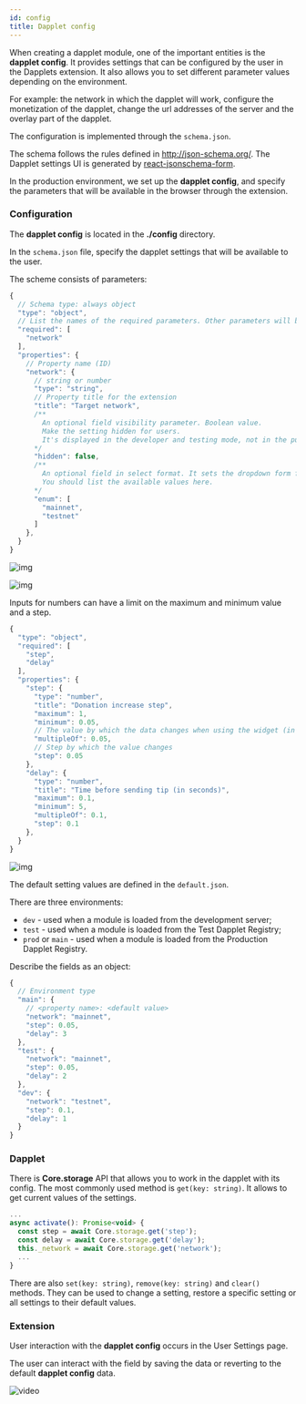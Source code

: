```yaml
---
id: config
title: Dapplet config
---
```


When creating a dapplet module, one of the important entities is the **dapplet config**. It provides settings that can be configured by the user in the Dapplets extension. It also allows you to set different parameter values depending on the environment.

For example: the network in which the dapplet will work, configure the monetization of the dapplet, change the url addresses of the server and the overlay part of the dapplet.

The configuration is implemented through the `schema.json`.

The schema follows the rules defined in http://json-schema.org/.
The Dapplet settings UI is generated by [react-jsonschema-form](https://react-jsonschema-form.readthedocs.io/en/latest/usage/single/).

In the production environment, we set up the **dapplet config**, and specify the parameters that will be available in the browser through the extension.

### Configuration

The **dapplet config** is located in the **./config** directory.

In the `schema.json` file, specify the dapplet settings that will be available to the user.

The scheme consists of parameters:

```js
{
  // Schema type: always object
  "type": "object",
  // List the names of the required parameters. Other parameters will be optional
  "required": [
    "network"
  ],
  "properties": {
    // Property name (ID)
    "network": {
      // string or number
      "type": "string",
      // Property title for the extension
      "title": "Target network",
      /**
        An optional field visibility parameter. Boolean value.
        Make the setting hidden for users.
        It's displayed in the developer and testing mode, not in the public.
      */
      "hidden": false,
      /**
        An optional field in select format. It sets the dropdown form for the setting.
        You should list the available values here.
      */
      "enum": [
        "mainnet",
        "testnet"
      ]
    },
  }
}
```

![img](/img/con_01.png)

![img](/img/con_02.png)

Inputs for numbers can have a limit on the maximum and minimum value and a step.

```js
{
  "type": "object",
  "required": [
    "step",
    "delay"
  ],
  "properties": {
    "step": {
      "type": "number",
      "title": "Donation increase step",
      "maximum": 1,
      "minimum": 0.05,
      // The value by which the data changes when using the widget (in this example, clicking on the arrow)
      "multipleOf": 0.05,
      // Step by which the value changes
      "step": 0.05
    },
    "delay": {
      "type": "number",
      "title": "Time before sending tip (in seconds)",
      "maximum": 0.1,
      "minimum": 5,
      "multipleOf": 0.1,
      "step": 0.1
    },
  }
}
```

![img](/img/con_03.png)

The default setting values are defined in the `default.json`.

There are three environments:

- `dev` - used when a module is loaded from the development server;
- `test` - used when a module is loaded from the Test Dapplet Registry;
- `prod` or `main` - used when a module is loaded from the Production Dapplet Registry.

Describe the fields as an object:

```js
{
  // Environment type
  "main": {
    // <property name>: <default value> 
    "network": "mainnet",
    "step": 0.05,
    "delay": 3
  },
  "test": {
    "network": "mainnet",
    "step": 0.05,
    "delay": 2
  },
  "dev": {
    "network": "testnet",
    "step": 0.1,
    "delay": 1
  }
}
```

### Dapplet

There is **Core.storage** API that allows you to work in the dapplet with its config.
The most commonly used method is `get(key: string)`. It allows to get current values of the settings.

```js
...
async activate(): Promise<void> {
  const step = await Core.storage.get('step');
  const delay = await Core.storage.get('delay');
  this._network = await Core.storage.get('network');
  ...
}
```

There are also `set(key: string)`, `remove(key: string)` and `clear()` methods. They can be used to change a setting, restore a specific setting or all settings to their default values.

### Extension

User interaction with the **dapplet config** occurs in the User Settings page.

The user can interact with the field by saving the data or reverting to the default **dapplet config** data.

![video](/video/con_01.gif)
